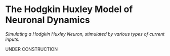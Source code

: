 # **The Hodgkin Huxley Model of Neuronal Dynamics**
_Simulating a Hodgkin Huxley Neuron, stimulated by various types of current inputs._

UNDER CONSTRUCTION
